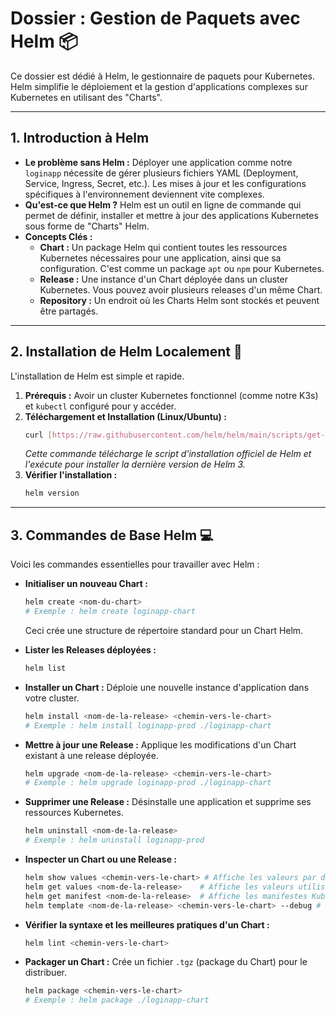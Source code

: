 # Dossier : Gestion de Paquets avec Helm 📦

Ce dossier est dédié à Helm, le gestionnaire de paquets pour Kubernetes. Helm simplifie le déploiement et la gestion d'applications complexes sur Kubernetes en utilisant des "Charts".

---

## 1. Introduction à Helm

* **Le problème sans Helm :** Déployer une application comme notre `loginapp` nécessite de gérer plusieurs fichiers YAML (Deployment, Service, Ingress, Secret, etc.). Les mises à jour et les configurations spécifiques à l'environnement deviennent vite complexes.
* **Qu'est-ce que Helm ?** Helm est un outil en ligne de commande qui permet de définir, installer et mettre à jour des applications Kubernetes sous forme de "Charts" Helm.
* **Concepts Clés :**
    * **Chart :** Un package Helm qui contient toutes les ressources Kubernetes nécessaires pour une application, ainsi que sa configuration. C'est comme un package `apt` ou `npm` pour Kubernetes.
    * **Release :** Une instance d'un Chart déployée dans un cluster Kubernetes. Vous pouvez avoir plusieurs releases d'un même Chart.
    * **Repository :** Un endroit où les Charts Helm sont stockés et peuvent être partagés.

---

## 2. Installation de Helm Localement 🚀

L'installation de Helm est simple et rapide.

1.  **Prérequis :** Avoir un cluster Kubernetes fonctionnel (comme notre K3s) et `kubectl` configuré pour y accéder.
2.  **Téléchargement et Installation (Linux/Ubuntu) :**
    ```bash
    curl [https://raw.githubusercontent.com/helm/helm/main/scripts/get-helm-3](https://raw.githubusercontent.com/helm/helm/main/scripts/get-helm-3) | bash
    ```
    *Cette commande télécharge le script d'installation officiel de Helm et l'exécute pour installer la dernière version de Helm 3.*
3.  **Vérifier l'installation :**
    ```bash
    helm version
    ```
    

---

## 3. Commandes de Base Helm 💻

Voici les commandes essentielles pour travailler avec Helm :

* **Initialiser un nouveau Chart :**
    ```bash
    helm create <nom-du-chart>
    # Exemple : helm create loginapp-chart
    ```
    Ceci crée une structure de répertoire standard pour un Chart Helm.
* **Lister les Releases déployées :**
    ```bash
    helm list
    ```
* **Installer un Chart :** Déploie une nouvelle instance d'application dans votre cluster.
    ```bash
    helm install <nom-de-la-release> <chemin-vers-le-chart>
    # Exemple : helm install loginapp-prod ./loginapp-chart
    ```
* **Mettre à jour une Release :** Applique les modifications d'un Chart existant à une release déployée.
    ```bash
    helm upgrade <nom-de-la-release> <chemin-vers-le-chart>
    # Exemple : helm upgrade loginapp-prod ./loginapp-chart
    ```
* **Supprimer une Release :** Désinstalle une application et supprime ses ressources Kubernetes.
    ```bash
    helm uninstall <nom-de-la-release>
    # Exemple : helm uninstall loginapp-prod
    ```
* **Inspecter un Chart ou une Release :**
    ```bash
    helm show values <chemin-vers-le-chart> # Affiche les valeurs par défaut d'un chart
    helm get values <nom-de-la-release>    # Affiche les valeurs utilisées par une release
    helm get manifest <nom-de-la-release>  # Affiche les manifestes Kubernetes générés pour une release
    helm template <nom-de-la-release> <chemin-vers-le-chart> --debug # Génère les manifestes sans les déployer (utile pour le débogage)
    ```
* **Vérifier la syntaxe et les meilleures pratiques d'un Chart :**
    ```bash
    helm lint <chemin-vers-le-chart>
    ```
 
* **Packager un Chart :** Crée un fichier `.tgz` (package du Chart) pour le distribuer.
    ```bash
    helm package <chemin-vers-le-chart>
    # Exemple : helm package ./loginapp-chart
    ```

